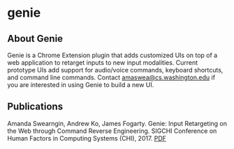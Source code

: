 # genie
About Genie
------------
Genie is a Chrome Extension plugin that adds customized UIs on top of a web application to retarget inputs to new input modalities. Current prototype UIs add support for audio/voice commands, keyboard shortcuts, and command line commands. Contact amaswea@cs.washington.edu if you are interested in using Genie to build a new UI. 

Publications 
------------
Amanda Swearngin, Andrew Ko, James Fogarty. Genie: Input Retargeting on the Web through Command Reverse
Engineering. SIGCHI Conference on Human Factors in Computing Systems (CHI), 2017.
[PDF](http://faculty.washington.edu/ajko/papers/Swearngin2017Genie.pdf)